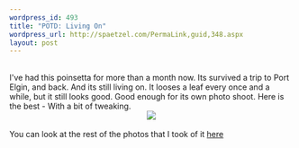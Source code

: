 ```yaml
--- 
wordpress_id: 493
title: "POTD: Living On"
wordpress_url: http://spaetzel.com/PermaLink,guid,348.aspx
layout: post
---
```

<br />
        I've had this poinsetta for more than a month now. Its survived a trip to Port Elgin,
        and back. And its still living on. It looses a leaf every once and a while, but it
        still looks good. Good enough for its own photo shoot. Here is the best - With a bit
        of tweaking.<br />
        <center><a href="http://www.redune.com/photos/Edited/Living On_l.jpg"><img src="/spaetzel/photos/Edited/Living On_m.jpg" border= 0></a>
        </center>
        <br />
        You can look at the rest of the photos that I took of it <a href="http://www.redune.com/gallery/gallery.aspx?gallery=2004_01_18 - Poinsetta">here</a><img width="0" height="0" src="http://spaetzel.com/aggbug.ashx?id=348" />
